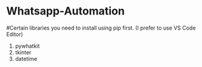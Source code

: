 # Whatsapp-Automation

#Certain libraries you need to install using pip first. (I prefer to use VS Code Editor)
1) pywhatkit
2) tkinter
3) datetime
